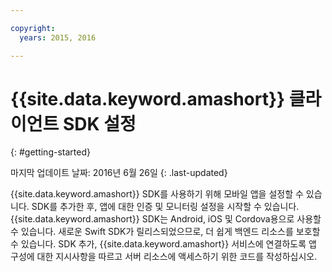 ```yaml
---

copyright:
  years: 2015, 2016

---
```


# {{site.data.keyword.amashort}} 클라이언트 SDK 설정
{: #getting-started}

마지막 업데이트 날짜: 2016년 6월 26일
{: .last-updated}

{{site.data.keyword.amashort}} SDK를 사용하기 위해 모바일 앱을 설정할 수 있습니다. SDK를 추가한 후, 앱에 대한 인증 및 모니터링 설정을 시작할 수 있습니다. {{site.data.keyword.amashort}} SDK는 Android, iOS 및 Cordova용으로 사용할 수 있습니다. 새로운 Swift SDK가 릴리스되었으므로, 더 쉽게 백엔드 리소스를 보호할 수 있습니다. SDK 추가, {{site.data.keyword.amashort}} 서비스에 연결하도록 앱 구성에 대한 지시사항을 따르고 서버 리소스에 액세스하기 위한 코드를 작성하십시오. 

